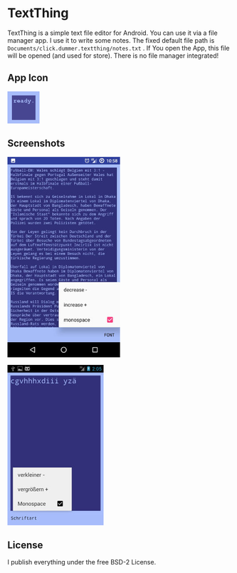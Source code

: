 # TextThing
TextThing is a simple text file editor for Android. You can use it via a file manager app. I use it to write some notes. The fixed default file path is `Documents/click.dummer.textthing/notes.txt` . If You open the App, this file will be opened (and used for store). There is no file manager integrated!

## App Icon

![The App Icon](icon.png)

## Screenshots

![The blue colors are fixed and based on the 1980er C64 Homecomputer](screenshot-6.0.1.jpg)

![It runns under 4.1.1 Jelly Bean too.](screenshot-4.1.1.jpg)

## License

I publish everything under the free BSD-2 License.
